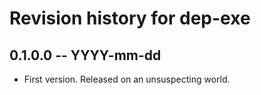 # Revision history for dep-exe

## 0.1.0.0 -- YYYY-mm-dd

* First version. Released on an unsuspecting world.
